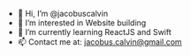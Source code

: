 - 👋 Hi, I’m @jacobuscalvin
- 👀 I’m interested in Website building
- 🌱 I’m currently learning ReactJS and Swift
- 📫 Contact me at: jacobus.calvin@gmail.com

<!---
jacobuscalvin/jacobuscalvin is a ✨ special ✨ repository because its `README.md` (this file) appears on your GitHub profile.
You can click the Preview link to take a look at your changes.
--->
